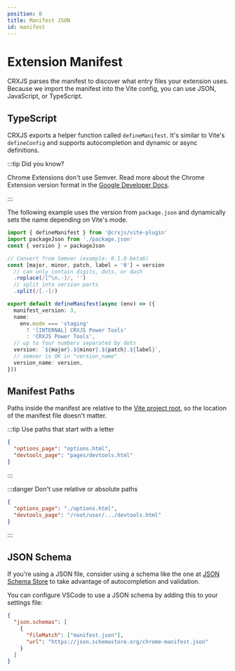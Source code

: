 ```yaml
---
position: 0
title: Manifest JSON
id: manifest
---
```


# Extension Manifest

CRXJS parses the manifest to discover what entry files your extension uses.
Because we import the manifest into the Vite config, you can use JSON,
JavaScript, or TypeScript.

## TypeScript

CRXJS exports a helper function called `defineManifest`. It's similar to Vite's
`defineConfig` and supports autocompletion and dynamic or async definitions.

:::tip Did you know?

Chrome Extensions don't use Semver. Read more about the Chrome Extension version
format in the
[Google Developer Docs](https://developer.chrome.com/docs/extensions/mv3/manifest/version/).

:::

The following example uses the version from `package.json` and dynamically sets
the name depending on Vite's mode.

```typescript title=manifest.config.ts
import { defineManifest } from '@crxjs/vite-plugin'
import packageJson from './package.json'
const { version } = packageJson

// Convert from Semver (example: 0.1.0-beta6)
const [major, minor, patch, label = '0'] = version
  // can only contain digits, dots, or dash
  .replace(/[^\n.-]/, '')
  // split into version parts
  .split(/[.-]/)

export default defineManifest(async (env) => ({
  manifest_version: 3,
  name:
    env.mode === 'staging'
      ? '[INTERNAL] CRXJS Power Tools'
      : 'CRXJS Power Tools',
  // up to four numbers separated by dots
  version: `${major}.${minor}.${patch}.${label}`,
  // semver is OK in "version_name"
  version_name: version,
}))
```

## Manifest Paths

Paths inside the manifest are relative to the
[Vite project root](https://vitejs.dev/guide/#index-html-and-project-root), so
the location of the manifest file doesn't matter.

:::tip Use paths that start with a letter

```json title=manifest.json
{
  "options_page": "options.html",
  "devtools_page": "pages/devtools.html"
}
```

:::

:::danger Don't use relative or absolute paths

```json title=manifest.json
{
  "options_page": "./options.html",
  "devtools_page": "/root/user/.../devtools.html"
}
```

:::

## JSON Schema

If you're using a JSON file, consider using a schema like the one at
[JSON Schema Store](https://json.schemastore.org/chrome-manifest.json) to take
advantage of autocompletion and validation.

You can configure VSCode to use a JSON schema by adding this to your settings
file:

```json title=settings.json
{
  "json.schemas": [
    {
      "fileMatch": ["manifest.json"],
      "url": "https://json.schemastore.org/chrome-manifest.json"
    }
  ]
}
```
